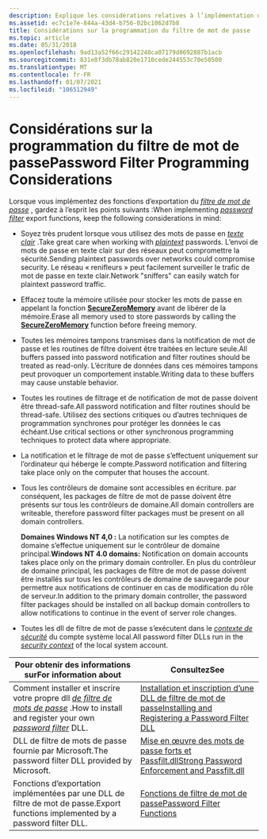 ```yaml
---
description: Explique les considérations relatives à l’implémentation des fonctions d’exportation du filtre de mot de passe.
ms.assetid: ec7c1e7e-844a-43d4-b756-02bc1062d7b8
title: Considérations sur la programmation du filtre de mot de passe
ms.topic: article
ms.date: 05/31/2018
ms.openlocfilehash: 9ad13a52f66c29142248ca07179d8692887b1acb
ms.sourcegitcommit: 831e8f3db78ab820e1710cede244553c70e50500
ms.translationtype: MT
ms.contentlocale: fr-FR
ms.lasthandoff: 01/07/2021
ms.locfileid: "106512949"
---
```

# <a name="password-filter-programming-considerations"></a><span data-ttu-id="748f4-103">Considérations sur la programmation du filtre de mot de passe</span><span class="sxs-lookup"><span data-stu-id="748f4-103">Password Filter Programming Considerations</span></span>

<span data-ttu-id="748f4-104">Lorsque vous implémentez des fonctions d’exportation du [*filtre de mot de passe*](/windows/desktop/SecGloss/p-gly) , gardez à l’esprit les points suivants :</span><span class="sxs-lookup"><span data-stu-id="748f4-104">When implementing [*password filter*](/windows/desktop/SecGloss/p-gly) export functions, keep the following considerations in mind:</span></span>

-   <span data-ttu-id="748f4-105">Soyez très prudent lorsque vous utilisez des mots de passe en [*texte clair*](/windows/desktop/SecGloss/p-gly) .</span><span class="sxs-lookup"><span data-stu-id="748f4-105">Take great care when working with [*plaintext*](/windows/desktop/SecGloss/p-gly) passwords.</span></span> <span data-ttu-id="748f4-106">L’envoi de mots de passe en texte clair sur des réseaux peut compromettre la sécurité.</span><span class="sxs-lookup"><span data-stu-id="748f4-106">Sending plaintext passwords over networks could compromise security.</span></span> <span data-ttu-id="748f4-107">Le réseau « renifleurs » peut facilement surveiller le trafic de mot de passe en texte clair.</span><span class="sxs-lookup"><span data-stu-id="748f4-107">Network "sniffers" can easily watch for plaintext password traffic.</span></span>
-   <span data-ttu-id="748f4-108">Effacez toute la mémoire utilisée pour stocker les mots de passe en appelant la fonction [**SecureZeroMemory**](/previous-versions/windows/desktop/legacy/aa366877(v=vs.85)) avant de libérer de la mémoire.</span><span class="sxs-lookup"><span data-stu-id="748f4-108">Erase all memory used to store passwords by calling the [**SecureZeroMemory**](/previous-versions/windows/desktop/legacy/aa366877(v=vs.85)) function before freeing memory.</span></span>
-   <span data-ttu-id="748f4-109">Toutes les mémoires tampons transmises dans la notification de mot de passe et les routines de filtre doivent être traitées en lecture seule.</span><span class="sxs-lookup"><span data-stu-id="748f4-109">All buffers passed into password notification and filter routines should be treated as read-only.</span></span> <span data-ttu-id="748f4-110">L’écriture de données dans ces mémoires tampons peut provoquer un comportement instable.</span><span class="sxs-lookup"><span data-stu-id="748f4-110">Writing data to these buffers may cause unstable behavior.</span></span>
-   <span data-ttu-id="748f4-111">Toutes les routines de filtrage et de notification de mot de passe doivent être thread-safe.</span><span class="sxs-lookup"><span data-stu-id="748f4-111">All password notification and filter routines should be thread-safe.</span></span> <span data-ttu-id="748f4-112">Utilisez des sections critiques ou d’autres techniques de programmation synchrones pour protéger les données le cas échéant.</span><span class="sxs-lookup"><span data-stu-id="748f4-112">Use critical sections or other synchronous programming techniques to protect data where appropriate.</span></span>
-   <span data-ttu-id="748f4-113">La notification et le filtrage de mot de passe s’effectuent uniquement sur l’ordinateur qui héberge le compte.</span><span class="sxs-lookup"><span data-stu-id="748f4-113">Password notification and filtering take place only on the computer that houses the account.</span></span>
-   <span data-ttu-id="748f4-114">Tous les contrôleurs de domaine sont accessibles en écriture. par conséquent, les packages de filtre de mot de passe doivent être présents sur tous les contrôleurs de domaine.</span><span class="sxs-lookup"><span data-stu-id="748f4-114">All domain controllers are writeable, therefore password filter packages must be present on all domain controllers.</span></span>

    <span data-ttu-id="748f4-115">**Domaines Windows NT 4,0 :** La notification sur les comptes de domaine s’effectue uniquement sur le contrôleur de domaine principal.</span><span class="sxs-lookup"><span data-stu-id="748f4-115">**Windows NT 4.0 domains:** Notification on domain accounts takes place only on the primary domain controller.</span></span> <span data-ttu-id="748f4-116">En plus du contrôleur de domaine principal, les packages de filtre de mot de passe doivent être installés sur tous les contrôleurs de domaine de sauvegarde pour permettre aux notifications de continuer en cas de modification du rôle de serveur.</span><span class="sxs-lookup"><span data-stu-id="748f4-116">In addition to the primary domain controller, the password filter packages should be installed on all backup domain controllers to allow notifications to continue in the event of server role changes.</span></span>

-   <span data-ttu-id="748f4-117">Toutes les dll de filtre de mot de passe s’exécutent dans le [*contexte de sécurité*](/windows/desktop/SecGloss/s-gly) du compte système local.</span><span class="sxs-lookup"><span data-stu-id="748f4-117">All password filter DLLs run in the [*security context*](/windows/desktop/SecGloss/s-gly) of the local system account.</span></span>



| <span data-ttu-id="748f4-118">Pour obtenir des informations sur</span><span class="sxs-lookup"><span data-stu-id="748f4-118">For information about</span></span>                                                                                                                     | <span data-ttu-id="748f4-119">Consultez</span><span class="sxs-lookup"><span data-stu-id="748f4-119">See</span></span>                                                                                                      |
|-------------------------------------------------------------------------------------------------------------------------------------------|----------------------------------------------------------------------------------------------------------|
| <span data-ttu-id="748f4-120">Comment installer et inscrire votre propre dll [*de filtre de mots de passe*](/windows/desktop/SecGloss/p-gly) .</span><span class="sxs-lookup"><span data-stu-id="748f4-120">How to install and register your own [*password filter*](/windows/desktop/SecGloss/p-gly) DLL.</span></span> | [<span data-ttu-id="748f4-121">Installation et inscription d’une DLL de filtre de mot de passe</span><span class="sxs-lookup"><span data-stu-id="748f4-121">Installing and Registering a Password Filter DLL</span></span>](installing-and-registering-a-password-filter-dll.md) |
| <span data-ttu-id="748f4-122">DLL de filtre de mots de passe fournie par Microsoft.</span><span class="sxs-lookup"><span data-stu-id="748f4-122">The password filter DLL provided by Microsoft.</span></span>                                                                                            | [<span data-ttu-id="748f4-123">Mise en œuvre des mots de passe forts et Passfilt.dll</span><span class="sxs-lookup"><span data-stu-id="748f4-123">Strong Password Enforcement and Passfilt.dll</span></span>](strong-password-enforcement-and-passfilt-dll.md)         |
| <span data-ttu-id="748f4-124">Fonctions d’exportation implémentées par une DLL de filtre de mot de passe.</span><span class="sxs-lookup"><span data-stu-id="748f4-124">Export functions implemented by a password filter DLL.</span></span>                                                                                    | [<span data-ttu-id="748f4-125">Fonctions de filtre de mot de passe</span><span class="sxs-lookup"><span data-stu-id="748f4-125">Password Filter Functions</span></span>](management-functions.md)                          |



 

 

 
